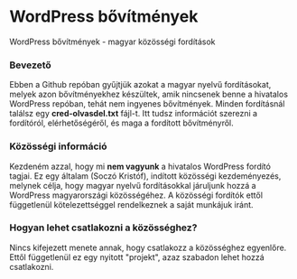 # WordPress bővítmények
WordPress bővítmények - magyar közösségi fordítások


### Bevezető

Ebben a Github repóban gyűjtjük azokat a magyar nyelvű fordításokat, melyek azon bővítményekhez készültek, amik nincsenek benne a hivatalos WordPress repóban, tehát nem ingyenes bővítmények.
Minden fordításnál találsz egy **cred-olvasdel.txt** fájl-t. Itt tudsz információt szerezni a fordítóról, elérhetőségéről, és maga a fordított bővítményről.

### Közösségi információ

Kezdeném azzal, hogy mi **nem vagyunk** a hivatalos WordPress fordító tagjai. Ez egy általam (Soczó Kristóf), indított közösségi kezdeményezés, melynek célja, hogy magyar nyelvű fordításokkal járuljunk hozzá a WordPress magyarországi közösségéhez. A  közösségi fordítók ettől függetlenül kötelezettséggel rendelkeznek a saját munkájuk iránt.

### Hogyan lehet csatlakozni a közösséghez?

Nincs kifejezett menete annak, hogy csatlakozz a közösséghez egyenlőre. Ettől függetlenül ez egy nyitott "projekt", azaz szabadon lehet hozzá csatlakozni.


